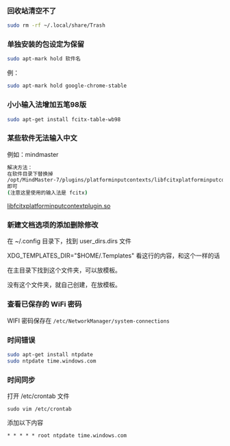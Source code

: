### 回收站清空不了

```bash
sudo rm -rf ~/.local/share/Trash
```

### 单独安装的包设定为保留

```bash
sudo apt-mark hold 软件名
```

例：

```bash
sudo apt-mark hold google-chrome-stable  
```

### 小小输入法增加五笔98版

```bash
sudo apt-get install fcitx-table-wb98
```

### 某些软件无法输入中文

例如：mindmaster

```bash
解决方法：
在软件目录下替换掉  
/opt/MindMaster-7/plugins/platforminputcontexts/libfcitxplatforminputcontextplugin.so  
即可  
(注意这里使用的输入法是 fcitx)
```

[libfcitxplatforminputcontextplugin.so](https://mega.nz/#!VLIgxCLT!xPqZj4qQl0GCtS3aGVohRBm2jRJ05M_PfnM1BvKx2VI)

### 新建文档选项的添加删除修改

在 ~/.config 目录下，找到 user_dirs.dirs 文件

XDG_TEMPLATES_DIR="$HOME/.Templates" 看这行的内容，和这个一样的话

在主目录下找到这个文件夹，可以放模板。

没有这个文件夹，就自己创建，在放模板。

### 查看已保存的 WiFi 密码

WIFI 密码保存在 `/etc/NetworkManager/system-connections`

### 时间错误

```bash
sudo apt-get install ntpdate
sudo ntpdate time.windows.com
```

### 时间同步

打开 /etc/crontab 文件

```
sudo vim /etc/crontab
```

添加以下内容

```
* * * * * root ntpdate time.windows.com
```